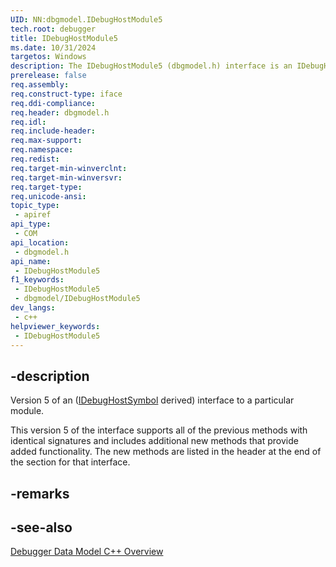 ```yaml
---
UID: NN:dbgmodel.IDebugHostModule5
tech.root: debugger
title: IDebugHostModule5
ms.date: 10/31/2024
targetos: Windows
description: The IDebugHostModule5 (dbgmodel.h) interface is an IDebugHostSymbol derived interface that provides access to a particular module.
prerelease: false
req.assembly: 
req.construct-type: iface
req.ddi-compliance: 
req.header: dbgmodel.h
req.idl: 
req.include-header: 
req.max-support: 
req.namespace: 
req.redist: 
req.target-min-winverclnt: 
req.target-min-winversvr: 
req.target-type: 
req.unicode-ansi: 
topic_type:
 - apiref
api_type:
 - COM
api_location:
 - dbgmodel.h
api_name:
 - IDebugHostModule5
f1_keywords:
 - IDebugHostModule5
 - dbgmodel/IDebugHostModule5
dev_langs:
 - c++
helpviewer_keywords:
 - IDebugHostModule5
---
```


## -description

Version 5 of an ([IDebugHostSymbol](nn-dbgmodel-idebughostsymbol.md) derived) interface to a particular module.

This version 5 of the interface supports all of the previous methods with identical signatures and includes additional new methods that provide added functionality. The new methods are listed in the header at the end of the section for that interface.

## -remarks

## -see-also

[Debugger Data Model C++ Overview](/windows-hardware/drivers/debugger/data-model-cpp-overview)
